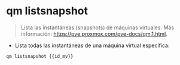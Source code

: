 # qm listsnapshot

> Lista las instantáneas (snapshots) de máquinas virtuales.
> Más información: <https://pve.proxmox.com/pve-docs/qm.1.html>.

- Lista todas las instantáneas de una máquina virtual específica:

`qm listsnapshot {{id_mv}}`
